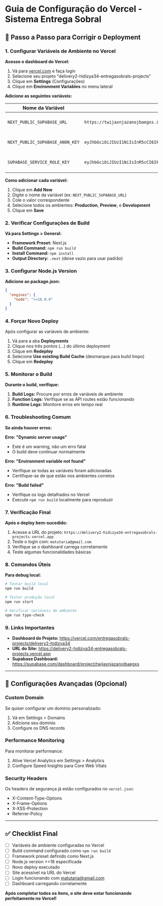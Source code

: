 # Guia de Configuração do Vercel - Sistema Entrega Sobral

## 🚀 Passo a Passo para Corrigir o Deployment

### 1. Configurar Variáveis de Ambiente no Vercel

**Acesse o dashboard do Vercel:**
1. Vá para [vercel.com](https://vercel.com) e faça login
2. Selecione seu projeto "delivery2-hidizya34-entregasobrals-projects"
3. Clique em **Settings** (Configurações)
4. Clique em **Environment Variables** no menu lateral

**Adicione as seguintes variáveis:**

| Nome da Variável | Valor | Ambiente |
|------------------|-------|----------|
| `NEXT_PUBLIC_SUPABASE_URL` | `https://twijaxnjazanojbaegxs.supabase.co` | Production, Preview, Development |
| `NEXT_PUBLIC_SUPABASE_ANON_KEY` | `eyJhbGciOiJIUzI1NiIsInR5cCI6IkpXVCJ9.eyJpc3MiOiJzdXBhYmFzZSIsInJlZiI6InR3aWpheG5qYXphbm9qYmFlZ3hzIiwicm9sZSI6ImFub24iLCJpYXQiOjE3NTQ1NzcwMjQsImV4cCI6MjA3MDE1MzAyNH0.SM6Xv6dX7N31pbnNUNvh_jb1ZPOJfcemEkQaQU6TLSM` | Production, Preview, Development |
| `SUPABASE_SERVICE_ROLE_KEY` | `eyJhbGciOiJIUzI1NiIsInR5cCI6IkpXVCJ9.eyJpc3MiOiJzdXBhYmFzZSIsInJlZiI6InR3aWpheG5qYXphbm9qYmFlZ3hzIiwicm9sZSI6InNlcnZpY2Vfcm9sZSIsImlhdCI6MTc1NDU3NzAyNCwiZXhwIjoyMDcwMTUzMDI0fQ.i6nv9rHjMTdXZqCNnTkaUFW0FEewcMc6ea8HkXFEDWQ` | Production, Preview, Development |

**Como adicionar cada variável:**
1. Clique em **Add New**
2. Digite o nome da variável (ex: `NEXT_PUBLIC_SUPABASE_URL`)
3. Cole o valor correspondente
4. Selecione todos os ambientes: **Production**, **Preview**, e **Development**
5. Clique em **Save**

### 2. Verificar Configurações de Build

**Vá para Settings > General:**
- **Framework Preset:** Next.js
- **Build Command:** `npm run build`
- **Install Command:** `npm install`
- **Output Directory:** `.next` (deixe vazio para usar padrão)

### 3. Configurar Node.js Version

**Adicione ao package.json:**
```json
{
  "engines": {
    "node": ">=18.0.0"
  }
}
```

### 4. Forçar Novo Deploy

Após configurar as variáveis de ambiente:
1. Vá para a aba **Deployments**
2. Clique nos três pontos (...) do último deployment
3. Clique em **Redeploy**
4. Selecione **Use existing Build Cache** (desmarque para build limpo)
5. Clique em **Redeploy**

### 5. Monitorar o Build

**Durante o build, verifique:**
1. **Build Logs:** Procure por erros de variáveis de ambiente
2. **Function Logs:** Verifique se as API routes estão funcionando
3. **Runtime Logs:** Monitore erros em tempo real

### 6. Troubleshooting Comum

**Se ainda houver erros:**

**Erro: "Dynamic server usage"**
- Este é um warning, não um erro fatal
- O build deve continuar normalmente

**Erro: "Environment variable not found"**
- Verifique se todas as variáveis foram adicionadas
- Certifique-se de que estão nos ambientes corretos

**Erro: "Build failed"**
- Verifique os logs detalhados no Vercel
- Execute `npm run build` localmente para reproduzir

### 7. Verificação Final

**Após o deploy bem-sucedido:**
1. Acesse a URL do projeto: `https://delivery2-hidizya34-entregasobrals-projects.vercel.app`
2. Teste o login com: `matutaria@gmail.com`
3. Verifique se o dashboard carrega corretamente
4. Teste algumas funcionalidades básicas

### 8. Comandos Úteis

**Para debug local:**
```bash
# Testar build local
npm run build

# Testar produção local
npm run start

# Verificar variáveis de ambiente
npm run type-check
```

### 9. Links Importantes

- **Dashboard do Projeto:** https://vercel.com/entregasobrals-projects/delivery2-hidizya34
- **URL do Site:** https://delivery2-hidizya34-entregasobrals-projects.vercel.app
- **Supabase Dashboard:** https://supabase.com/dashboard/project/twijaxnjazanojbaegxs

---

## 🔧 Configurações Avançadas (Opcional)

### Custom Domain
Se quiser configurar um domínio personalizado:
1. Vá em Settings > Domains
2. Adicione seu domínio
3. Configure os DNS records

### Performance Monitoring
Para monitorar performance:
1. Ative Vercel Analytics em Settings > Analytics
2. Configure Speed Insights para Core Web Vitals

### Security Headers
Os headers de segurança já estão configurados no `vercel.json`:
- X-Content-Type-Options
- X-Frame-Options  
- X-XSS-Protection
- Referrer-Policy

---

## ✅ Checklist Final

- [ ] Variáveis de ambiente configuradas no Vercel
- [ ] Build command configurado como `npm run build`
- [ ] Framework preset definido como Next.js
- [ ] Node.js version >=18 especificada
- [ ] Novo deploy executado
- [ ] Site acessível na URL do Vercel
- [ ] Login funcionando com matutaria@gmail.com
- [ ] Dashboard carregando corretamente

**Após completar todos os itens, o site deve estar funcionando perfeitamente no Vercel!**